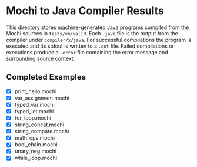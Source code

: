 # Mochi to Java Compiler Results

This directory stores machine-generated Java programs compiled from the Mochi sources in `tests/vm/valid`.
Each `.java` file is the output from the compiler under `compiler/x/java`. For successful compilations the
program is executed and its stdout is written to a `.out` file. Failed compilations or executions produce a
`.error` file containing the error message and surrounding source context.

## Completed Examples

- [x] print_hello.mochi
- [x] var_assignment.mochi
- [x] typed_var.mochi
- [x] typed_let.mochi
- [x] for_loop.mochi
- [x] string_concat.mochi
- [x] string_compare.mochi
- [x] math_ops.mochi
- [x] bool_chain.mochi
- [x] unary_neg.mochi
- [x] while_loop.mochi
